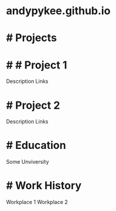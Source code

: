 # andypykee.github.io
# # Projects
# # # Project 1
Description
Links
#
# # Project 2
Description
Links
#
# # Education
Some Unviversity
#
# # Work History
Workplace 1
Workplace 2
    
